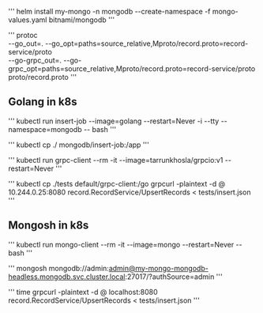 '''
helm install my-mongo -n mongodb --create-namespace -f mongo-values.yaml bitnami/mongodb
'''

'''
protoc \
  --go_out=. --go_opt=paths=source_relative,Mproto/record.proto=record-service/proto \
  --go-grpc_out=. --go-grpc_opt=paths=source_relative,Mproto/record.proto=record-service/proto \
  proto/record.proto
'''

## Golang in k8s
'''
kubectl run insert-job --image=golang --restart=Never -i --tty --namespace=mongodb -- bash
'''

'''
kubectl cp ./ mongodb/insert-job:/app
'''

'''
kubectl run grpc-client --rm -it --image=tarrunkhosla/grpcio:v1 --restart=Never
'''

'''
kubectl cp ./tests default/grpc-client:/go
grpcurl -plaintext -d @ 10.244.0.25:8080 record.RecordService/UpsertRecords < tests/insert.json
'''

## Mongosh in k8s
'''
kubectl run mongo-client --rm -it --image=mongo --restart=Never -- bash
'''

'''
mongosh mongodb://admin:admin@my-mongo-mongodb-headless.mongodb.svc.cluster.local:27017/?authSource=admin
'''


'''
time grpcurl -plaintext -d @ localhost:8080 record.RecordService/UpsertRecords < tests/insert.json
'''
